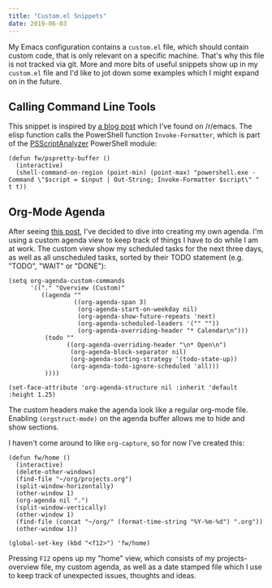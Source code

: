 ```yaml
---
title: "Custom.el Snippets"
date: 2019-06-03
---
```


My Emacs configuration contains a `custom.el` file, which should contain custom
code, that is only relevant on a specific machine. That's why this file is not
tracked via git. More and more bits of useful snippets show up in my `custom.el`
file and I'd like to jot down some examples which I might expand on in the
future.

## Calling Command Line Tools

This snippet is inspired by [a blog post][hackeryarn] which I've found on
/r/emacs. The elisp function calls the PowerShell function `Invoke-Formatter`,
which is part of the [PSScriptAnalyzer][analyzer] PowerShell module:

``` emacs-lisp
(defun fw/pspretty-buffer ()
  (interactive)
  (shell-command-on-region (point-min) (point-max) "powershell.exe -Command \"$script = $input | Out-String; Invoke-Formatter $script\" " t t))
```

## Org-Mode Agenda

After seeing [this post][showcase], I've decided to dive into creating my own
agenda. I'm using a custom agenda view to keep track of things I have to do
while I am at work. The custom view show my scheduled tasks for the next three
days, as well as all unscheduled tasks, sorted by their TODO statement (e.g.
"TODO", "WAIT" or "DONE"):

``` emacs-lisp
(setq org-agenda-custom-commands
      '(("." "Overview (Custom)"
         ((agenda ""
                  ((org-agenda-span 3)
                   (org-agenda-start-on-weekday nil)
                   (org-agenda-show-future-repeats 'next)
                   (org-agenda-scheduled-leaders '("" ""))
                   (org-agenda-overriding-header "* Calendar\n")))
          (todo ""
                ((org-agenda-overriding-header "\n* Open\n")
                 (org-agenda-block-separator nil)
                 (org-agenda-sorting-strategy '(todo-state-up))
                 (org-agenda-todo-ignore-scheduled 'all)))
          ))))

(set-face-attribute 'org-agenda-structure nil :inherit 'default :height 1.25)
```

The custom headers make the agenda look like a regular org-mode file. Enabling
`(orgstruct-mode)` on the agenda buffer allows me to hide and show sections.

I haven't come around to like `org-capture`, so for now I've created this:

``` emacs-lisp
(defun fw/home ()
  (interactive)
  (delete-other-windows)
  (find-file "~/org/projects.org")
  (split-window-horizontally)
  (other-window 1)
  (org-agenda nil ".")
  (split-window-vertically)
  (other-window 1)
  (find-file (concat "~/org/" (format-time-string "%Y-%m-%d") ".org"))
  (other-window 1))

(global-set-key (kbd "<f12>") 'fw/home)
```

Pressing `F12` opens up my "home" view, which consists of my projects-overview
file, my custom agenda, as well as a date stamped file which I use to keep track
of unexpected issues, thoughts and ideas.

[hackeryarn]: https://hackeryarn.com/post/cli-in-emacs/
[showcase]: https://www.reddit.com/r/emacs/comments/9v7ut1/screenshot_showcase_2018/
[analyzer]: https://github.com/PowerShell/PSScriptAnalyzer
